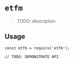 # `etfm`

> TODO: description

## Usage

```
const etfm = require('etfm');

// TODO: DEMONSTRATE API
```
